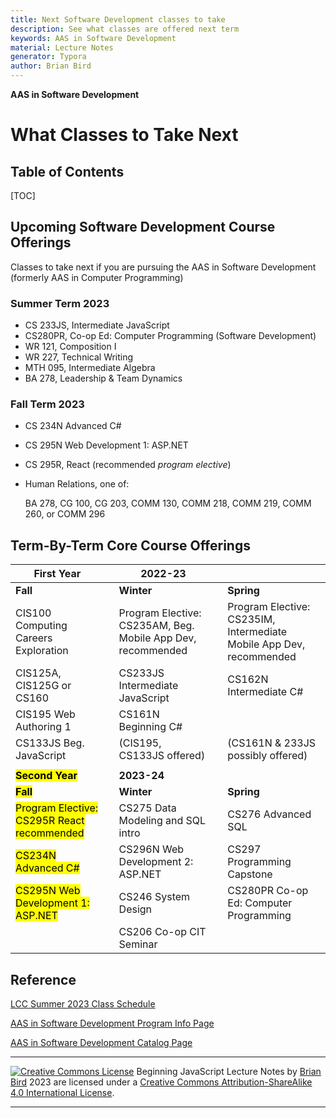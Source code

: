 ```yaml
---
title: Next Software Development classes to take
description: See what classes are offered next term
keywords: AAS in Software Development
material: Lecture Notes
generator: Typora
author: Brian Bird
---
```


**AAS in Software Development**

<h1>What Classes to Take Next</h1>




<h2>Table of Contents</h2>

[TOC]

## Upcoming Software Development Course Offerings 

Classes to take next if you are pursuing the AAS in Software Development (formerly AAS in Computer Programming) 

### Summer Term 2023

- CS 233JS, Intermediate JavaScript
- CS280PR, Co-op Ed: Computer Programming (Software Development)
- WR 121, Composition I
- WR 227, Technical Writing 
- MTH 095, Intermediate Algebra
- BA 278, Leadership & Team Dynamics

### Fall Term 2023

- CS 234N Advanced C#

- CS 295N Web Development 1:  ASP.NET

- CS 295R,  React (recommended *program elective*)

- Human Relations, one of:

  BA 278, CG 100, CG 203, COMM 130, COMM 218, COMM 219, COMM 260, or COMM 296



## Term-By-Term Core Course Offerings

| First  Year                                                  |      | 2022-23                                                      |      |                                                              |
| ------------------------------------------------------------ | ---- | ------------------------------------------------------------ | ---- | ------------------------------------------------------------ |
| **Fall**                                                     |      | **Winter**                                                   |      | **Spring**                                                   |
| CIS100 Computing Careers  Exploration                        |      | Program Elective: <br />CS235AM, Beg. Mobile App Dev, recommended |      | Program Elective: <br />CS235IM, Intermediate Mobile App Dev, recommended |
| CIS125A, CIS125G or CS160                                    |      | CS233JS Intermediate JavaScript                              |      | CS162N Intermediate C#                                       |
| CIS195 Web Authoring 1                                       |      | CS161N Beginning C#                                          |      |                                                              |
| CS133JS Beg.  JavaScript                                     |      | (CIS195, CS133JS offered)                                    |      | (CS161N & 233JS possibly offered)                            |
|                                                              |      |                                                              |      |                                                              |
| **<mark>Second Year</mark>**                                 |      | **2023-24**                                                  |      |                                                              |
| **<mark>Fall</mark>**                                        |      | **Winter**                                                   |      | **Spring**                                                   |
| <mark>Program Elective: <br />CS295R React recommended</mark> |      | CS275 Data Modeling and SQL intro                            |      | CS276 Advanced SQL                                           |
| <mark>CS234N Advanced C#</mark>                              |      | CS296N Web Development 2: ASP.NET                            |      | CS297 Programming Capstone                                   |
| <mark>CS295N Web Development 1:  ASP.NET</mark>              |      | CS246 System Design                                          |      | CS280PR Co-op Ed: Computer Programming                       |
|                                                              |      | CS206 Co-op CIT Seminar                                      |      |                                                              |



## Reference

[LCC Summer 2023 Class Schedule](https://crater.lanecc.edu/banp/zwsktsc2.P_DispGroupSchd?chunk_in=C2550&term_in=202410)

[AAS in Software Development Program Info Page](https://www.lanecc.edu/programs-academics/areas-study/computer-science-and-information-technology/software-development)

[AAS in Software Development Catalog Page](https://lanecc.smartcatalogiq.com/2023-2024/lcc-catalog/programs-of-study/computer-information-technology/software-development-aas/)

------

[![Creative Commons License](https://i.creativecommons.org/l/by-sa/4.0/88x31.png)](http://creativecommons.org/licenses/by-sa/4.0/) Beginning JavaScript Lecture Notes by [Brian Bird](https://profbird.online) <time>2023</time> are licensed under a [Creative Commons Attribution-ShareAlike 4.0 International License](http://creativecommons.org/licenses/by-sa/4.0/). 

------------